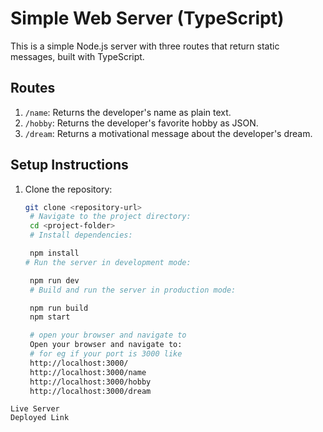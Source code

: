 # Simple Web Server (TypeScript)

This is a simple Node.js server with three routes that return static messages, built with TypeScript.

## Routes

1. `/name`: Returns the developer's name as plain text.
2. `/hobby`: Returns the developer's favorite hobby as JSON.
3. `/dream`: Returns a motivational message about the developer's dream.

## Setup Instructions

1. Clone the repository:

   ```bash
   git clone <repository-url>
    # Navigate to the project directory:
    cd <project-folder>
    # Install dependencies:

    npm install
   # Run the server in development mode:

    npm run dev
    # Build and run the server in production mode:

    npm run build
    npm start

    # open your browser and navigate to
    Open your browser and navigate to:
    # for eg if your port is 3000 like
    http://localhost:3000/
    http://localhost:3000/name
    http://localhost:3000/hobby
    http://localhost:3000/dream
   ```

```
Live Server
Deployed Link
```
